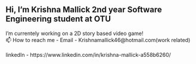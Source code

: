 <h2>Hi, I’m Krishna Mallick 2nd year Software Engineering student at OTU </h2>
I’m currentely working on a 2D story based video game!
<br> 📫 How to reach me - Email - Krishnamallick46@hotmail.com(work related) <br>
<br> linkedIn - https://www.linkedin.com/in/krishna-mallick-a558b6260/ <br> 

<!---
KrishnaKMA/KrishnaKMA is a ✨ special ✨ repository because its `README.md` (this file) appears on your GitHub profile.
You can click the Preview link to take a look at your changes.
--->
